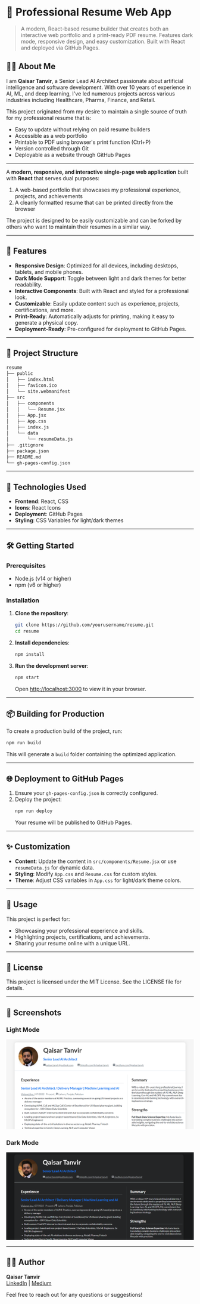 # 🌟 Professional Resume Web App

> A modern, React-based resume builder that creates both an interactive web portfolio and a print-ready PDF resume. Features dark mode, responsive design, and easy customization. Built with React and deployed via GitHub Pages.

## 👨‍💻 About Me

I am **Qaisar Tanvir**, a Senior Lead AI Architect passionate about artificial intelligence and software development. With over 10 years of experience in AI, ML, and deep learning, I've led numerous projects across various industries including Healthcare, Pharma, Finance, and Retail.

This project originated from my desire to maintain a single source of truth for my professional resume that is:
- Easy to update without relying on paid resume builders
- Accessible as a web portfolio
- Printable to PDF using browser's print function (Ctrl+P)
- Version controlled through Git
- Deployable as a website through GitHub Pages

---

A **modern, responsive, and interactive single-page web application** built with **React** that serves dual purposes:
1. A web-based portfolio that showcases my professional experience, projects, and achievements
2. A cleanly formatted resume that can be printed directly from the browser

The project is designed to be easily customizable and can be forked by others who want to maintain their resumes in a similar way.

---

## 🚀 Features

- **Responsive Design**: Optimized for all devices, including desktops, tablets, and mobile phones.
- **Dark Mode Support**: Toggle between light and dark themes for better readability.
- **Interactive Components**: Built with React and styled for a professional look.
- **Customizable**: Easily update content such as experience, projects, certifications, and more.
- **Print-Ready**: Automatically adjusts for printing, making it easy to generate a physical copy.
- **Deployment-Ready**: Pre-configured for deployment to GitHub Pages.

---

## 📂 Project Structure

```
resume
├── public
│   ├── index.html
│   ├── favicon.ico
│   └── site.webmanifest
├── src
│   ├── components
│   │   └── Resume.jsx
│   ├── App.jsx
│   ├── App.css
│   ├── index.js
│   └── data
│       └── resumeData.js
├── .gitignore
├── package.json
├── README.md
└── gh-pages-config.json
```

---

## 🎨 Technologies Used

- **Frontend**: React, CSS
- **Icons**: React Icons
- **Deployment**: GitHub Pages
- **Styling**: CSS Variables for light/dark themes

---

## 🛠️ Getting Started

### Prerequisites
- Node.js (v14 or higher)
- npm (v6 or higher)

### Installation

1. **Clone the repository**:
   ```bash
   git clone https://github.com/yourusername/resume.git
   cd resume
   ```

2. **Install dependencies**:
   ```bash
   npm install
   ```

3. **Run the development server**:
   ```bash
   npm start
   ```
   Open [http://localhost:3000](http://localhost:3000) to view it in your browser.

---

## 📦 Building for Production

To create a production build of the project, run:
```bash
npm run build
```
This will generate a `build` folder containing the optimized application.

---

## 🌐 Deployment to GitHub Pages

1. Ensure your `gh-pages-config.json` is correctly configured.
2. Deploy the project:
   ```bash
   npm run deploy
   ```
   Your resume will be published to GitHub Pages.

---

## ✨ Customization

- **Content**: Update the content in `src/components/Resume.jsx` or use `resumeData.js` for dynamic data.
- **Styling**: Modify `App.css` and `Resume.css` for custom styles.
- **Theme**: Adjust CSS variables in `App.css` for light/dark theme colors.

---

## 📖 Usage

This project is perfect for:
- Showcasing your professional experience and skills.
- Highlighting projects, certifications, and achievements.
- Sharing your resume online with a unique URL.

---

## 📜 License

This project is licensed under the MIT License. See the LICENSE file for details.

---

## 📸 Screenshots

### Light Mode
![Light Mode Screenshot](https://github.com/QaisarRajput/resume/blob/00e36e6b1c235c888b400e955166051b6037b67b/public/light.png)

### Dark Mode
![Dark Mode Screenshot](https://github.com/QaisarRajput/resume/blob/00e36e6b1c235c888b400e955166051b6037b67b/public/dark.png)

---

## 👨‍💻 Author

**Qaisar Tanvir**  
[LinkedIn](https://linkedin.com/in/qaisartanvir) | [Medium](https://medium.com/@qaisartanvir)

Feel free to reach out for any questions or suggestions!